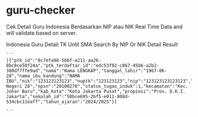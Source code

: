 # guru-checker
Cek Detail Guru Indonesia Berdasarkan NIP atau NIK 
Real Time Data and will validate based on server.

Indonesia Guru Detail  TK Until SMA
Search By NIP Or NIK
Detail Result
````
```
[{"ptk_id":"8c7efa98-566f-e211-aa26-8bc8ce50f24a","ptk_terdaftar_id":"edc53f92-c867-45b6-a2b2-380df7ffe9ad","nama":"Nama LENGKAP","tanggal_lahir":"1967-06-28","nama_ibu_kandung":"NAMA IBU","nik":"123123123123","nuptk":"123123123","nip":"123123123123123","nrg":null,"tempat_tugas":"SMP Negeri 28","npsn":"20100270","status_tugas_induk":1,"kecamatan":"Kec. Johar Baru","kab_kota":"Kota Jakarta Pusat","propinsi":"Prov. D.K.I. Jakarta","sekolah_id":"50bce695-2bf5-e011-808d-534cbc11eaff","tahun_ajaran":"2024/2025"}]

```
````
